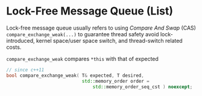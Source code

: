 # Lock-Free Message Queue (List)

Lock-free message queue usually refers to using *Compare And Swap* (CAS) `compare_exchange_weak(...)` to guarantee thread safety avoid lock-introduced, kernel space/user space switch, and thread-switch related costs.

`compare_exchange_weak` compares `*this` with that of expected
```cpp
// since c++11
bool compare_exchange_weak( T& expected, T desired,
                            std::memory_order order =
                                std::memory_order_seq_cst ) noexcept;
```